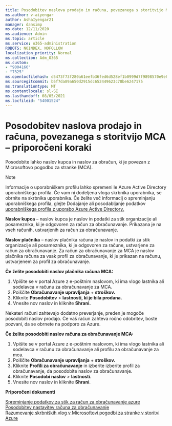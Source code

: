 ```yaml
---
title: Posodobitev naslova prodajo in računa, povezanega s storitvijo MCA – priporočeni koraki
ms.author: v-aiyengar
author: AshaIyengar21
manager: dansimp
ms.date: 12/11/2020
ms.audience: Admin
ms.topic: article
ms.service: o365-administration
ROBOTS: NOINDEX, NOFOLLOW
localization_priority: Normal
ms.collection: Adm_O365
ms.custom:
- "9004166"
- "7325"
ms.openlocfilehash: d5473f73f280a61eefb36fed6d528ef1b0999d7f9898570e9e8eb24105a1cfa6
ms.sourcegitcommit: b5f7da89a650d2915dc652449623c78be6247175
ms.translationtype: MT
ms.contentlocale: sl-SI
ms.lasthandoff: 08/05/2021
ms.locfileid: "54001524"
---
```

# <a name="update-sold-to-and-bill-to-address-associated-to-your-mca---recommended-steps"></a>Posodobitev naslova prodajo in računa, povezanega s storitvijo MCA – priporočeni koraki

Posodobite lahko naslov kupca in naslov za obračun, ki je povezan z Microsoftovo pogodbo za stranke (MCA). 

> [!NOTE]
> Informacije o uporabniškem profilu lahko spremeni le Azure Active Directory uporabniškega profila. Če vam ni dodeljena vloga skrbnika uporabnika, se obrnite na skrbnika uporabnika. Če želite več informacij o spreminjanju uporabniškega profila, glejte Dodajanje ali posodabljanje podatkov [uporabniškega profila z uporabo Azure Active Directory.](https://docs.microsoft.com/azure/active-directory/fundamentals/active-directory-users-profile-azure-portal)

**Naslov kupca** – naslov kupca je naslov in podatki za stik organizacije ali posameznika, ki je odgovoren za račun za obračunavanje. Prikazana je na vseh računih, ustvarjenih za račun za obračunavanje.

**Naslov plačnika** – naslov plačnika računa je naslov in podatki za stik organizacije ali posameznika, ki je odgovoren za račune, ustvarjene za račun za obračunavanje. Za račun za obračunavanje za MCA je naslov plačnika računa za vsak profil za obračunavanje, ki je prikazan na računu, ustvarjenem za profil za obračunavanje.

**Če želite posodobiti naslov plačnika računa MCA:**

1. Vpišite se v portal Azure z e-poštnim naslovom, ki ima vlogo lastnika ali sodelavca v računu za obračunavanje za MCA.
1. Poiščite **Obračunavanje upravljanja**  +  **stroškov.**
1. Kliknite **Posodobitev**  >  **lastnosti, ki je bila prodana.**
1. Vnesite nov naslov in kliknite **Shrani.**

Nekateri računi zahtevajo dodatno preverjanje, preden je mogoče posodobiti naslov prodajo. Če vaš račun zahteva ročno odobritev, boste pozvani, da se obrnete na podporo za Azure.

**Če želite posodobiti naslov računa za obračunavanje MCA:** 

1. Vpišite se v portal Azure z e-poštnim naslovom, ki ima vlogo lastnika ali sodelavca v računu za obračunavanje ali profilu za obračunavanje za mca.
1. Poiščite **Obračunavanje upravljanja**  +  **stroškov.**
1. Kliknite **Profili za obračunavanje** in izberite izberite profil za obračunavanje, da posodobite naslov za obračunavanje.
1. Kliknite **Posodobi naslov**  >  **lastnosti.**
1. Vnesite nov naslov in kliknite **Shrani**.

**Priporočeni dokumenti**

[Spreminjanje podatkov za stik za račun za obračunavanje azure](https://docs.microsoft.com/azure/cost-management-billing/manage/change-azure-account-profile)   
[Posodobitev nastavitev računa za obračunavanje](https://docs.microsoft.com/microsoft-store/update-microsoft-store-for-business-account-settings)  
[Razumevanje skrbniških vlog v Microsoftovi pogodbi za stranke v storitvi Azure](https://docs.microsoft.com/azure/cost-management-billing/manage/understand-mca-roles)